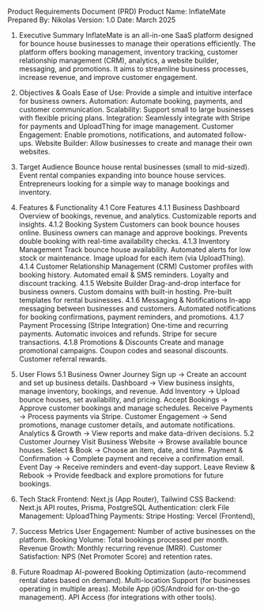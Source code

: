 Product Requirements Document (PRD)
Product Name: InflateMate
Prepared By: Nikolas
Version: 1.0
Date: March 2025

1. Executive Summary
InflateMate is an all-in-one SaaS platform designed for bounce house businesses to manage their operations efficiently. The platform offers booking management, inventory tracking, customer relationship management (CRM), analytics, a website builder, messaging, and promotions. It aims to streamline business processes, increase revenue, and improve customer engagement.

2. Objectives & Goals
Ease of Use: Provide a simple and intuitive interface for business owners.
Automation: Automate booking, payments, and customer communication.
Scalability: Support small to large businesses with flexible pricing plans.
Integration: Seamlessly integrate with Stripe for payments and UploadThing for image management.
Customer Engagement: Enable promotions, notifications, and automated follow-ups.
Website Builder: Allow businesses to create and manage their own websites.
3. Target Audience
Bounce house rental businesses (small to mid-sized).
Event rental companies expanding into bounce house services.
Entrepreneurs looking for a simple way to manage bookings and inventory.
4. Features & Functionality
4.1 Core Features
4.1.1 Business Dashboard
Overview of bookings, revenue, and analytics.
Customizable reports and insights.
4.1.2 Booking System
Customers can book bounce houses online.
Business owners can manage and approve bookings.
Prevents double booking with real-time availability checks.
4.1.3 Inventory Management
Track bounce house availability.
Automated alerts for low stock or maintenance.
Image upload for each item (via UploadThing).
4.1.4 Customer Relationship Management (CRM)
Customer profiles with booking history.
Automated email & SMS reminders.
Loyalty and discount tracking.
4.1.5 Website Builder
Drag-and-drop interface for business owners.
Custom domains with built-in hosting.
Pre-built templates for rental businesses.
4.1.6 Messaging & Notifications
In-app messaging between businesses and customers.
Automated notifications for booking confirmations, payment reminders, and promotions.
4.1.7 Payment Processing (Stripe Integration)
One-time and recurring payments.
Automatic invoices and refunds.
Stripe for secure transactions.
4.1.8 Promotions & Discounts
Create and manage promotional campaigns.
Coupon codes and seasonal discounts.
Customer referral rewards.
5. User Flows
5.1 Business Owner Journey
Sign up → Create an account and set up business details.
Dashboard → View business insights, manage inventory, bookings, and revenue.
Add Inventory → Upload bounce houses, set availability, and pricing.
Accept Bookings → Approve customer bookings and manage schedules.
Receive Payments → Process payments via Stripe.
Customer Engagement → Send promotions, manage customer details, and automate notifications.
Analytics & Growth → View reports and make data-driven decisions.
5.2 Customer Journey
Visit Business Website → Browse available bounce houses.
Select & Book → Choose an item, date, and time.
Payment & Confirmation → Complete payment and receive a confirmation email.
Event Day → Receive reminders and event-day support.
Leave Review & Rebook → Provide feedback and explore promotions for future bookings.

6. Tech Stack
Frontend: Next.js (App Router), Tailwind CSS
Backend: Next.js API routes, Prisma, PostgreSQL
Authentication: clerk
File Management: UploadThing
Payments: Stripe
Hosting: Vercel (Frontend), 

8. Success Metrics
User Engagement: Number of active businesses on the platform.
Booking Volume: Total bookings processed per month.
Revenue Growth: Monthly recurring revenue (MRR).
Customer Satisfaction: NPS (Net Promoter Score) and retention rates.
9. Future Roadmap
AI-powered Booking Optimization (auto-recommend rental dates based on demand).
Multi-location Support (for businesses operating in multiple areas).
Mobile App (iOS/Android for on-the-go management).
API Access (for integrations with other tools).